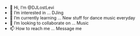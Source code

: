 - 👋 Hi, I’m @DJLostLevi
- 👀 I’m interested in ... DJing  
- 🌱 I’m currently learning ... New stuff for dance music everyday  
- 💞️ I’m looking to collaborate on ... Music
- 📫 How to reach me ... Message me

<!---
DJLostLevi/DJLostLevi is a ✨ special ✨ repository because its `README.md` (this file) appears on your GitHub profile.
You can click the Preview link to take a look at your changes.
--->
